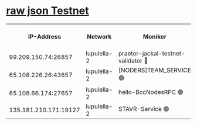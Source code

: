 [raw json Testnet](https://rpc-check.jaclalt.stavr.tech/jaclalt/rpc-jaclalt-result.json)
=

<table><tr><th>IP-Address</th><th>Network</th><th>Moniker</th><th>Latest Block Height</th><th>Earliest Block Height</th><th>Catching Up</th><th>Tx Index</th><th>Voting Power</th><th>Scan Time</th></tr><tr><td>99.209.150.74:26857</td><td>lupulella-2</td><td>praetor-jackal-testnet-validator 🔴</td><td>6401393</td><td>6247155</td><td>False</td><td>on</td><td>91</td><td>2024-01-28T06:38:29.061595910UTC</td></tr><tr><td>65.108.226.26:43657</td><td>lupulella-2</td><td>[NODERS]TEAM_SERVICE 🟢</td><td>6401395</td><td>6282001</td><td>False</td><td>on</td><td>0</td><td>2024-01-28T06:38:38.033221495UTC</td></tr><tr><td>65.108.66.174:27657</td><td>lupulella-2</td><td>hello-BccNodesRPC 🟢</td><td>6401395</td><td>6394001</td><td>False</td><td>on</td><td>0</td><td>2024-01-28T06:38:35.599948257UTC</td></tr><tr><td>135.181.210.171:19127</td><td>lupulella-2</td><td>STAVR-Service 🟢</td><td>6401393</td><td>6401001</td><td>False</td><td>on</td><td>0</td><td>2024-01-28T06:38:27.818015691UTC</td></tr></table>
